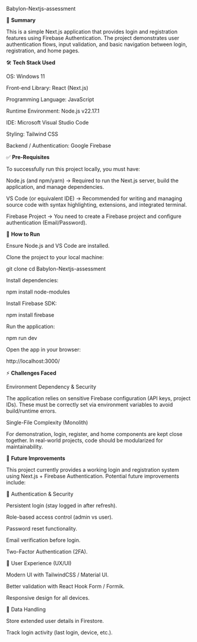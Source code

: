 Babylon-Nextjs-assessment

📌 **Summary**

This is a simple Next.js application that provides login and registration features using Firebase Authentication. The project demonstrates user authentication flows, input validation, and basic navigation between login, registration, and home pages.

🛠 **Tech Stack Used**

OS: Windows 11

Front-end Library: React (Next.js)

Programming Language: JavaScript

Runtime Environment: Node.js v22.17.1

IDE: Microsoft Visual Studio Code

Styling: Tailwind CSS

Backend / Authentication: Google Firebase

✅ **Pre-Requisites**

To successfully run this project locally, you must have:

Node.js (and npm/yarn) → Required to run the Next.js server, build the application, and manage dependencies.

VS Code (or equivalent IDE) → Recommended for writing and managing source code with syntax highlighting, extensions, and integrated terminal.

Firebase Project → You need to create a Firebase project and configure authentication (Email/Password).

🚀 **How to Run**

Ensure Node.js and VS Code are installed.

Clone the project to your local machine:

git clone <repository-url>
cd Babylon-Nextjs-assessment


Install dependencies:

npm install node-modules


Install Firebase SDK:

npm install firebase


Run the application:

npm run dev


Open the app in your browser:

http://localhost:3000/

⚡ **Challenges Faced**

Environment Dependency & Security

The application relies on sensitive Firebase configuration (API keys, project IDs). These must be correctly set via environment variables to avoid build/runtime errors.

Single-File Complexity (Monolith)

For demonstration, login, register, and home components are kept close together. In real-world projects, code should be modularized for maintainability.

🚀 **Future Improvements**

This project currently provides a working login and registration system using Next.js + Firebase Authentication.
Potential future improvements include:

🔹 Authentication & Security

Persistent login (stay logged in after refresh).

Role-based access control (admin vs user).

Password reset functionality.

Email verification before login.

Two-Factor Authentication (2FA).

🔹 User Experience (UX/UI)

Modern UI with TailwindCSS / Material UI.

Better validation with React Hook Form / Formik.

Responsive design for all devices.

🔹 Data Handling

Store extended user details in Firestore.

Track login activity (last login, device, etc.).
